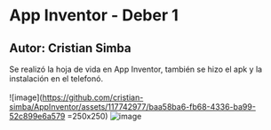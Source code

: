 # App Inventor - Deber 1
## Autor: Cristian Simba
Se realizó la hoja de vida en App Inventor, también se hizo el apk y la instalación en el telefonó.
<br></br>
![image](https://github.com/cristian-simba/AppInventor/assets/117742977/baa58ba6-fb68-4336-ba99-52c899e6a579 =250x250)
![image](https://github.com/cristian-simba/AppInventor/assets/117742977/cb22e711-37aa-43c6-9a1e-be85be64e345 )
